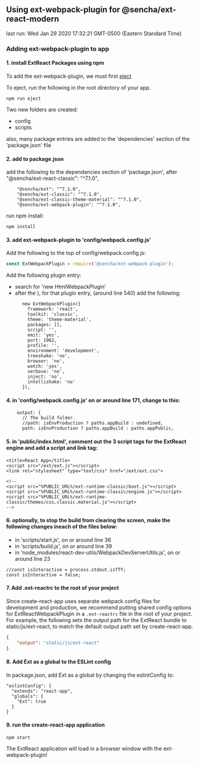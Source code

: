 ## Using ext-webpack-plugin for @sencha/ext-react-modern

last run: Wed Jan 29 2020 17:32:21 GMT-0500 (Eastern Standard Time)

### Adding ext-webpack-plugin to app

#### 1. install ExtReact Packages using npm

To add the ext-webpack-plugin, we must first
[eject](https://github.com/facebookincubator/create-react-app#converting-to-a-custom-setup)

To eject, run the following in the root directory of your app.

```
npm run eject
```

Two new folders are created:

- config
- scripts

also, many package entries are added to the 'dependencies' section of the 'package.json' file

#### 2. add to package.json

add the following to the dependencies section of 'package.json', after "@sencha/ext-react-classic": "^7.1.0",

```
    "@sencha/ext": "^7.1.0",
    "@sencha/ext-classic": "^7.1.0",
    "@sencha/ext-classic-theme-material": "^7.1.0",
    "@sencha/ext-webpack-plugin": "^7.1.0",
```

run npm install:

```
npm install
```

#### 3. add ext-webpack-plugin to 'config/webpack.config.js'

Add the following to the top of config/webpack.config.js:

```JavaScript
const ExtWebpackPlugin = require('@sencha/ext-webpack-plugin');
```

Add the following plugin entry:

- search for 'new HtmlWebpackPlugin'
- after the ), for that plugin entry, (around line 540) add the following:

```
      new ExtWebpackPlugin({
        framework: 'react',
        toolkit: 'classic',
        theme: 'theme-material',
        packages: [],
        script: '',
        emit: 'yes',
        port: 1962,
        profile: '',
        environment: 'development',
        treeshake: 'no',
        browser: 'no',
        watch: 'yes',
        verbose: 'no',
        inject: 'no',
        intellishake: 'no'
      }),
```

#### 4. in 'config/webpack.config.js' on or around line 171, change to this:

```
    output: {
      // The build folder.
      //path: isEnvProduction ? paths.appBuild : undefined,
      path: isEnvProduction ? paths.appBuild : paths.appPublic,
```

#### 5. in 'public/index.html', comment out the 3 script tags for the ExtReact engine and add a script and link tag:

```
<title>React App</title>
<script src="/ext/ext.js"></script>
<link rel="stylesheet" type="text/css" href="/ext/ext.css">

<!--
<script src="%PUBLIC_URL%/ext-runtime-classic/boot.js"></script>
<script src="%PUBLIC_URL%/ext-runtime-classic/engine.js"></script>
<script src="%PUBLIC_URL%/ext-runtime-classic/themes/css.classic.material.js"></script>
-->
```

#### 6. optionally, to stop the build from clearing the screen, make the following changes ineach of the files below:

- in 'scripts/start.js', on or around line 36
- in 'scripts/build.js', on or around line 39
- in 'node_modules/react-dev-utils/WebpackDevServerUtils.js', on or around line 23

```
//const isInteractive = process.stdout.isTTY;
const isInteractive = false;
```

#### 7. Add .ext-reactrc to the root of your project

Since create-react-app uses separate webpack config files for development and production, we recommend putting
shared config options for ExtReactWebpackPlugin in a `.ext-reactrc` file in the root of your project.  For example, the following sets the output path for the ExtReact bundle to static/js/ext-react, to match the default output path set by create-react-app.

```json
{
    "output": "static/js/ext-react"
}
```

#### 8. Add Ext as a global to the ESLint config

In package.json, add Ext as a global by changing the eslintConfig to:

```
"eslintConfig": {
  "extends": "react-app",
  "globals": {
    "Ext": true
  }
}
```

#### 9. run the create-react-app application

```
npm start
```

The ExtReact application will load in a browser window with the ext-webpack-plugin!

